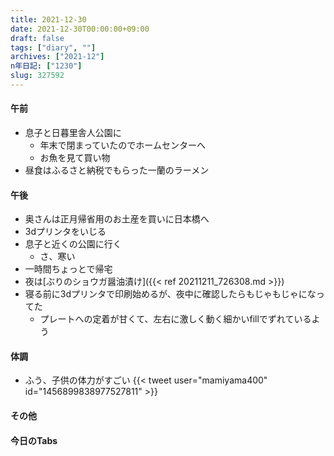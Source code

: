 ```yaml
---
title: 2021-12-30
date: 2021-12-30T00:00:00+09:00
draft: false
tags: ["diary", ""]
archives: ["2021-12"]
n年日記: ["1230"]
slug: 327592
---
```

#### 午前
- 息子と日暮里舎人公園に
  - 年末で閉まっていたのでホームセンターへ
  - お魚を見て買い物
- 昼食はふるさと納税でもらった一蘭のラーメン
#### 午後
- 奥さんは正月帰省用のお土産を買いに日本橋へ
- 3dプリンタをいじる
- 息子と近くの公園に行く
  - さ、寒い
- 一時間ちょっとで帰宅
- 夜は[ぶりのショウガ醤油漬け]({{< ref 20211211_726308.md >}})
- 寝る前に3dプリンタで印刷始めるが、夜中に確認したらもじゃもじゃになってた
  - プレートへの定着が甘くて、左右に激しく動く細かいfillでずれているよう
#### 体調
- ふう、子供の体力がすごい
{{< tweet user="mamiyama400" id="1456899838977527811" >}}
#### その他
#### 今日のTabs